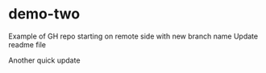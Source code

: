 # demo-two
Example of GH repo starting on remote side with new branch name
Update readme file

Another quick update